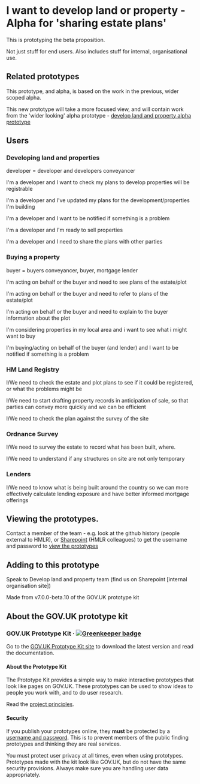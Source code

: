 # I want to develop land or property - Alpha for 'sharing estate plans'

This is prototyping the beta proposition. 

Not just stuff for end users.  Also includes stuff for internal, organisational use.


## Related prototypes

This prototype, and alpha, is based on the work in the previous, wider scoped alpha.

This new prototype will take a more focused view, and will contain work from the 'wider looking' alpha prototype - [develop land and property alpha prototype](https://github.com/LandRegistry/develop-property-alpha)


## Users

### Developing land and properties

developer = developer and developers conveyancer

I'm a developer and I want to check my plans to develop properties will be registrable

I'm a developer and I've updated my plans for the development/properties I'm building

I'm a developer and I want to be notified if something is a problem

I'm a developer and I'm ready to sell properties

I'm a developer and I need to share the plans with other parties


### Buying a property

buyer = buyers conveyancer, buyer, mortgage lender

I'm acting on behalf or the buyer and need to see plans of the estate/plot

I'm acting on behalf or the buyer and need to refer to plans of the estate/plot

I'm acting on behalf or the buyer and need to explain to the buyer information about the plot

I'm considering properties in my local area and i want to see what i might want to buy

I'm buying/acting on behalf of the buyer (and lender) and I want to be notified if something is a problem


### HM Land Registry

I/We need to check the estate and plot plans to see if it could be registered, or what the problems might be

I/We need to start drafting property records in anticipation of sale, so that parties can convey more quickly and we can be efficient

I/We need to check the plan against the survey of the site


### Ordnance Survey

I/We need to survey the estate to record what has been built, where.

I/We need to understand if any structures on site are not only temporary


### Lenders

I/We need to know what is being built around the country so we can more effectively calculate lending exposure and have better informed mortgage offerings



## Viewing the prototypes.

Contact a member of the team - e.g. look at the github history (people external to HMLR), or [Sharepoint](https://landregistryuk.sharepoint.com/sites/NewBuildsDiscovery) (HMLR colleagues) to get the username and password to [view the prototypes](https://develop-property-alpha.herokuapp.com)



## Adding to this prototype

Speak to Develop land and property team (find us on Sharepoint [internal organisation site])

Made from v7.0.0-beta.10 of the GOV.UK prototype kit



## About the GOV.UK prototype kit

### GOV.UK Prototype Kit · [![Greenkeeper badge](https://badges.greenkeeper.io/alphagov/govuk-prototype-kit.svg)](https://greenkeeper.io/)

Go to the [GOV.UK Prototype Kit site](https://govuk-prototype-kit.herokuapp.com/docs) to download the latest version and read the documentation.

#### About the Prototype Kit

The Prototype Kit provides a simple way to make interactive prototypes that look like pages on GOV.UK. These prototypes can be used to show ideas to people you work with, and to do user research.

Read the [project principles](https://govuk-prototype-kit.herokuapp.com/docs/principles).

#### Security

If you publish your prototypes online, they **must** be protected by a [username and password](https://govuk-prototype-kit.herokuapp.com/docs/publishing-on-heroku). This is to prevent members of the public finding prototypes and thinking they are real services.

You must protect user privacy at all times, even when using prototypes. Prototypes made with the kit look like GOV.UK, but do not have the same security provisions. Always make sure you are handling user data appropriately.

